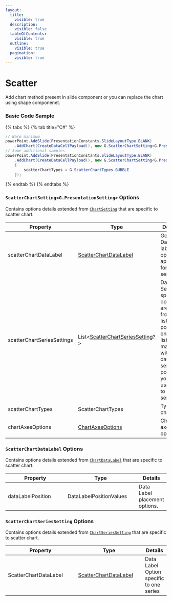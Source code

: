 ```yaml
---
layout:
  title:
    visible: true
  description:
    visible: false
  tableOfContents:
    visible: true
  outline:
    visible: true
  pagination:
    visible: true
---
```


# Scatter

Add chart method present in slide component or you can replace the chart using shape componenet.

### Basic Code Sample

{% tabs %}
{% tab title="C#" %}
```csharp
// Bare minimum
powerPoint.AddSlide(PresentationConstants.SlideLayoutType.BLANK)
	.AddChart(CreateDataCellPayload(), new G.ScatterChartSetting<G.PresentationSetting>());
// Some additional samples
powerPoint.AddSlide(PresentationConstants.SlideLayoutType.BLANK)
	.AddChart(CreateDataCellPayload(), new G.ScatterChartSetting<G.PresentationSetting>()
	{
		scatterChartTypes = G.ScatterChartTypes.BUBBLE
	});
```
{% endtab %}
{% endtabs %}

### `ScatterChartSetting<G.PresentationSetting>` Options

Contains options details extended from [`ChartSetting`](./#chartsetting-options) that are specific to scatter chart.

<table><thead><tr><th width="251">Property</th><th width="287">Type</th><th>Details</th></tr></thead><tbody><tr><td>scatterChartDataLabel</td><td><a href="scatter.md#scatterchartdatalabel-options">ScatterChartDataLabel</a></td><td>General Data label option applied for all series</td></tr><tr><td>scatterChartSeriesSettings</td><td>List&#x3C;<a href="scatter.md#scatterchartseriessetting-options">ScatterChartSeriesSetting</a>?></td><td>Data Series specific options are used from the list. The position on the list is matched with the data series position. you can use null to skip a series</td></tr><tr><td>scatterChartTypes</td><td>ScatterChartTypes</td><td>Type of chart</td></tr><tr><td>chartAxesOptions</td><td><a href="./#chartaxesoptions-options">ChartAxesOptions</a></td><td>Chart axes options</td></tr></tbody></table>

### `ScatterChartDataLabel` Options

Contains options details extended from [`ChartDataLabel`](./#chartdatalabel-options) that are specific to scatter chart.

<table><thead><tr><th width="194">Property</th><th width="220">Type</th><th>Details</th></tr></thead><tbody><tr><td>dataLabelPosition</td><td>DataLabelPositionValues</td><td>Data Label placement options.</td></tr></tbody></table>

### `ScatterChartSeriesSetting` Options

Contains options details extended from [`ChartSeriesSetting`](./#chartseriessetting-options) that are specific to scatter chart.

<table><thead><tr><th width="226">Property</th><th width="209">Type</th><th>Details</th></tr></thead><tbody><tr><td>ScatterChartDataLabel</td><td><a href="scatter.md#scatterchartdatalabel-options">ScatterChartDataLabel</a></td><td>Data Label Option specific to one series</td></tr></tbody></table>
